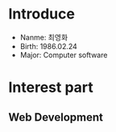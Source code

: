 # Introduce
* Nanme: 최영화
* Birth: 1986.02.24
* Major: Computer software

# Interest part
## Web Development
